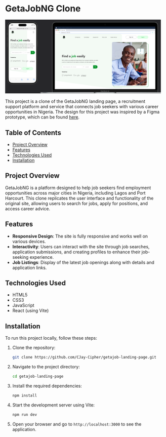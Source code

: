 # GetaJobNG Clone

![GetaJobNG](public/getajob.png)

This project is a clone of the GetaJobNG landing page, a recruitment support platform and service that connects job seekers with various career opportunities in Nigeria. The design for this project was inspired by a Figma prototype, which can be found [here](<https://www.figma.com/design/s3nZ9JdH3dV5wAQJmzmBih/GetAJob-(Copy)?node-id=2-2&t=1Lj8y0t2q5UnBGXt-0>).

## Table of Contents

-   [Project Overview](#project-overview)
-   [Features](#features)
-   [Technologies Used](#technologies-used)
-   [Installation](#installation)

## Project Overview

GetaJobNG is a platform designed to help job seekers find employment opportunities across major cities in Nigeria, including Lagos and Port Harcourt. This clone replicates the user interface and functionality of the original site, allowing users to search for jobs, apply for positions, and access career advice.

## Features

-   **Responsive Design**: The site is fully responsive and works well on various devices.
-   **Interactivity**: Users can interact with the site through job searches, application submissions, and creating profiles to enhance their job-seeking experience.
-   **Job Listings**: Display of the latest job openings along with details and application links.

## Technologies Used

-   HTML5
-   CSS3
-   JavaScript
-   React (using Vite)

## Installation

To run this project locally, follow these steps:

1. Clone the repository:

    ```bash
    git clone https://github.com/CJay-Cipher/getajob-landing-page.git
    ```

2. Navigate to the project directory:

    ```bash
    cd getajob-landing-page
    ```

3. Install the required dependencies:

    ```bash
    npm install
    ```

4. Start the development server using Vite:

    ```bash
    npm run dev
    ```

5. Open your browser and go to `http://localhost:3000` to see the application.
